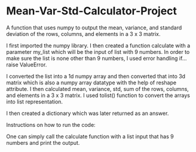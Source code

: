 # Mean-Var-Std-Calculator-Project
A function that uses numpy to output the mean, variance, and standard deviation of the rows, columns, and elements in a 3 x 3 matrix.

I first imported the numpy library. I then created a function calculate with a parameter my_list which will be the input of list with 9 numbers. In order to make sure the list is none other than 9 numbers, I used error handling if... raise ValueError. 

I converted the list into a 1d numpy array and then converted that into 3d matrix which is also a numpy array datatype with the help of reshape attribute. 
I then calculated mean, variance, std, sum of the rows, columns, and elements in a 3 x 3 matrix. I used tolist() function to convert the arrays into list representation. 

I then created a dictionary which was later returned as an answer.

Instructions on how to run the code:

One can simply call the calculate function with a list input that has 9 numbers and print the output. 
